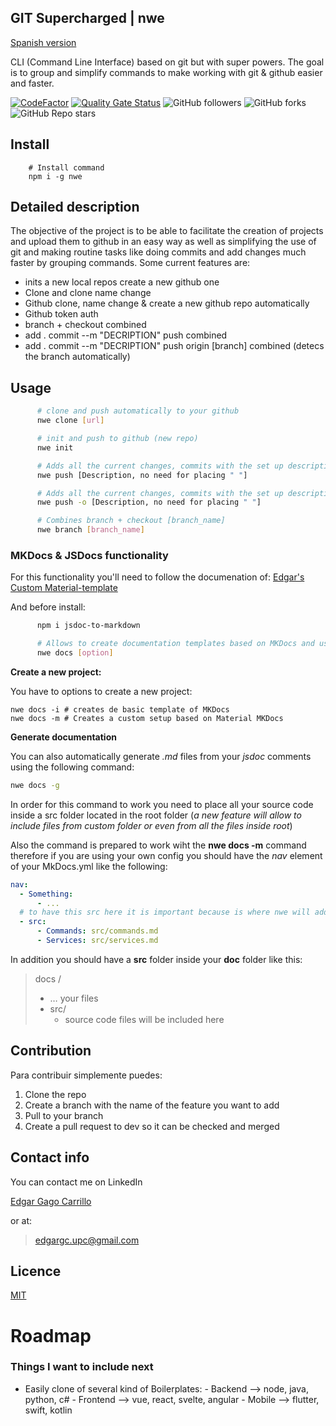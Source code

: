 ## GIT Supercharged | nwe 

[Spanish version](https://github.com/gagocarrilloedgar/nwe/blob/main/READMEES.md)

CLI (Command Line Interface) based on git but with super powers. The goal is to group and simplify commands to make working with git & github easier and faster.

[![CodeFactor](https://www.codefactor.io/repository/github/gagocarrilloedgar/nwe/badge)](https://www.codefactor.io/repository/github/gagocarrilloedgar/nwe) [![Quality Gate Status](https://sonarcloud.io/api/project_badges/measure?project=gagocarrilloedgar_gitx&metric=alert_status)](https://sonarcloud.io/dashboard?id=gagocarrilloedgar_gitx) ![GitHub followers](https://img.shields.io/github/followers/gagocarrilloedgar?style=social) ![GitHub forks](https://img.shields.io/github/forks/gagocarrilloedgar/gitx?style=social) ![GitHub Repo stars](https://img.shields.io/github/stars/gagocarrilloedgar/gitx?style=social)

## Install

```shell
    # Install command
    npm i -g nwe
```

## Detailed description

The objective of the project is to be able to facilitate the creation of projects and upload them to github in an easy way as well as simplifying the use of git and making routine tasks like doing commits and add changes much faster by grouping commands. Some current features are:

- inits a new local repos create a new github one
- Clone and clone name change
- Github clone, name change & create a new github repo automatically
- Github token auth
- branch + checkout combined
- add . commit --m "DECRIPTION" push combined
- add . commit --m "DECRIPTION" push origin [branch] combined (detecs the branch automatically)

## Usage

```sh
      # clone and push automatically to your github
      nwe clone [url] 
```

```sh
      # init and push to github (new repo)
      nwe init
```

```sh
      # Adds all the current changes, commits with the set up description and push to the repo
      nwe push [Description, no need for placing " "]
```

```sh
      # Adds all the current changes, commits with the set up description and push to the current branch you are working on at the moment
      nwe push -o [Description, no need for placing " "]
```


```sh
      # Combines branch + checkout [branch_name]
      nwe branch [branch_name]
```

### MKDocs & JSDocs functionality

For this functionality you'll need to follow the documenation of: [Edgar's Custom Material-template](https://gagocarrilloedgar.github.io/mkdocs_template/)

And before install: 

```sh
      npm i jsdoc-to-markdown 
```

```sh
      # Allows to create documentation templates based on MKDocs and use JSDocs to include jsdocs comments into the MKDoc folder
      nwe docs [option]
```

**Create a new project:**

You have to options to create a new project: 

```shell
nwe docs -i # creates de basic template of MKDocs
nwe docs -m # Creates a custom setup based on Material MKDocs
```

**Generate documentation**

You can also automatically generate *.md* files from your *jsdoc* comments using the following command:

```sh
nwe docs -g 
```

In order for this command to work you need to place all your source code inside a src folder located in the root folder (*a new feature will allow to include files from custom folder or even from all the files inside root*)

Also the command is prepared to work wiht the **nwe docs -m** command therefore if you are using your own config you should have the *nav* element of your MkDocs.yml like the following: 

```yaml
nav:
  - Something:
      - ...
  # to have this src here it is important because is where nwe will add the links 
  - src:
      - Commands: src/commands.md
      - Services: src/services.md
```

In addition you should have a **src** folder inside your **doc** folder like this: 

> docs /
>
> 	- … your files
>  - src/
>    	- source code files will be included here




## Contribution 

Para contribuir simplemente puedes:

1. Clone the repo
2. Create a branch with the name of the feature you want to add
3. Pull to your branch
4. Create a pull request to dev so it can be checked and merged


## Contact info 

You can contact me on LinkedIn

[Edgar Gago Carrillo](https://www.linkedin.com/in/edgargagocarrillo/)

or at:

> edgargc.upc@gmail.com

## Licence 

[MIT](https://opensource.org/licenses/MIT)


# Roadmap


### Things I want to include next

- Easily clone of several kind of Boilerplates:
      - Backend --> node, java, python, c#
      - Frontend --> vue, react, svelte, angular
      - Mobile --> flutter, swift, kotlin

